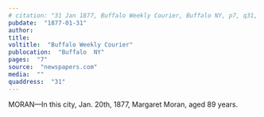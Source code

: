 ```yaml
---
# citation: "31 Jan 1877, Buffalo Weekly Courier, Buffalo NY, p7, q31, newspapers.com."
pubdate:  "1877-01-31"
author: 
title: 
voltitle:  "Buffalo Weekly Courier"
publocation:  "Buffalo  NY"
pages:  "7"
source:  "newspapers.com"
media:  ""
quaddress:  "31"
---
```

MORAN—In this city, Jan. 20th, 1877, Margaret Moran, aged 89 years.

